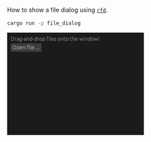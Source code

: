 How to show a file dialog using [`rfd`](https://github.com/PolyMeilex/rfd).

```sh
cargo run -p file_dialog
```

![](screenshot.png)
